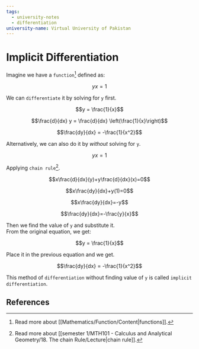 ```yaml
---
tags:
  - university-notes
  - differentiation
university-name: Virtual University of Pakistan
---
```


# Implicit Differentiation
Imagine we have a `function`[^1] defined as:  

$$yx = 1$$

We can `differentiate` it by solving for `y` first.  

$$y = \frac{1}{x}$$

$$\frac{d}{dx} y = \frac{d}{dx} \left(\frac{1}{x}\right)$$

$$\frac{dy}{dx} = -\frac{1}{x^2}$$

Alternatively, we can also do it by _without_ solving for `y`.  

$$yx = 1$$

Applying `chain rule`[^2].  

$$x\frac{d}{dx}(y)+y\frac{d}{dx}(x)=0$$

$$x\frac{dy}{dx}+y(1)=0$$

$$x\frac{dy}{dx}=-y$$

$$\frac{dy}{dx}=-\frac{y}{x}$$

Then we find the value of `y` and substitute it.  
From the original equation, we get:  

$$y = \frac{1}{x}$$

Place it in the previous equation and we get.

$$\frac{dy}{dx} = -\frac{1}{x^2}$$

This method of `differentiation` without finding value of `y` is called `implicit differentiation`.

## References

[^1]: Read more about [[Mathematics/Function/Content|functions]].
[^2]: Read more about [[semester 1/MTH101 - Calculus and Analytical Geometry/18. The chain Rule/Lecture|chain rule]].
